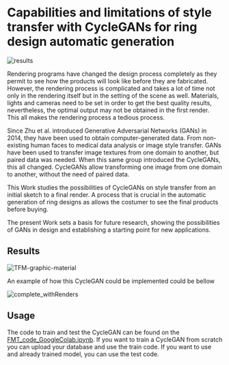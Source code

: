 # Capabilities and limitations of style transfer with CycleGANs for ring design automatic generation

![results](https://user-images.githubusercontent.com/57588309/121816642-10d05880-cc7d-11eb-8759-a4e738427d98.gif)

Rendering programs have changed the design process completely as they permit to see how the products will look like before they are fabricated. However, the rendering process is complicated and takes a lot of time not only in the rendering itself but in the setting of the scene as well. Materials, lights and cameras need to be set in order to get the best quality results, nevertheless, the optimal output may not be obtained in the first render. This all makes the rendering process a tedious process.

Since Zhu et al. introduced Generative Adversarial Networks (GANs) in 2014, they have been used to obtain computer-generated data. From non-existing human faces to medical data analysis or image style transfer.  GANs have been used to transfer image textures from one domain to another, but paired data was needed. When this same group introduced the CycleGANs, this all changed. CycleGANs allow transforming one image from one domain to another, without the need of paired data. 

This Work studies the possibilities of CycleGANs on style transfer from an initial sketch to a final render. A process that is crucial in the automatic generation of ring designs as allows the costumer to see the final products before buying.

The present Work sets a basis for future research, showing the possibilities of GANs in design and establishing a starting point for new applications.

## Results

![TFM-graphic-material](https://user-images.githubusercontent.com/57588309/121818976-ed140f00-cc8a-11eb-82cc-9660716bbc6d.jpg)


An example of how this CycleGAN could be implemented could be bellow

![complete_withRenders](https://user-images.githubusercontent.com/57588309/121816793-ecc14700-cc7d-11eb-8f7c-bfb289562949.gif)

## Usage

The code to train and test the CycleGAN can be found on the [FMT_code_GoogleColab.ipynb](./FMT_code_GoogleColab.ipynb). If you want to train a CycleGAN from scratch you can upload your database and use the train code. If you want to use and already trained model, you can use the test code.





